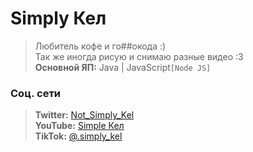 # Simply Кел
> Любитель кофе и го##окода :) <br>
> Так же иногда рисую и снимаю разные видео \:3 <br>
> **Основной ЯП:** Java | JavaScript`[Node JS]` <br>
### Соц. сети<br>
> **Twitter:** [Not_Simply_Kel](https://twitter.com/Not_Simply_Kel 'Кликни)')<br>
> **YouTube:** [Simple Кел](https://www.youtube.com/channel/UCZRHmdboFKJnueAdCub4Hkg 'Кликни)')<br>
> **TikTok:** [@.simply_kel](https://www.tiktok.com/@.simply_kel? 'Кликни)')
